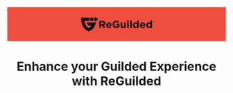 <div align="center">
    <img src="https://raw.githubusercontent.com/ReGuilded/.github/main/assets/banner.png" />
    <br />
    <h1 style="font-weight:bold;">Enhance your Guilded Experience with ReGuilded</h1>
</div>